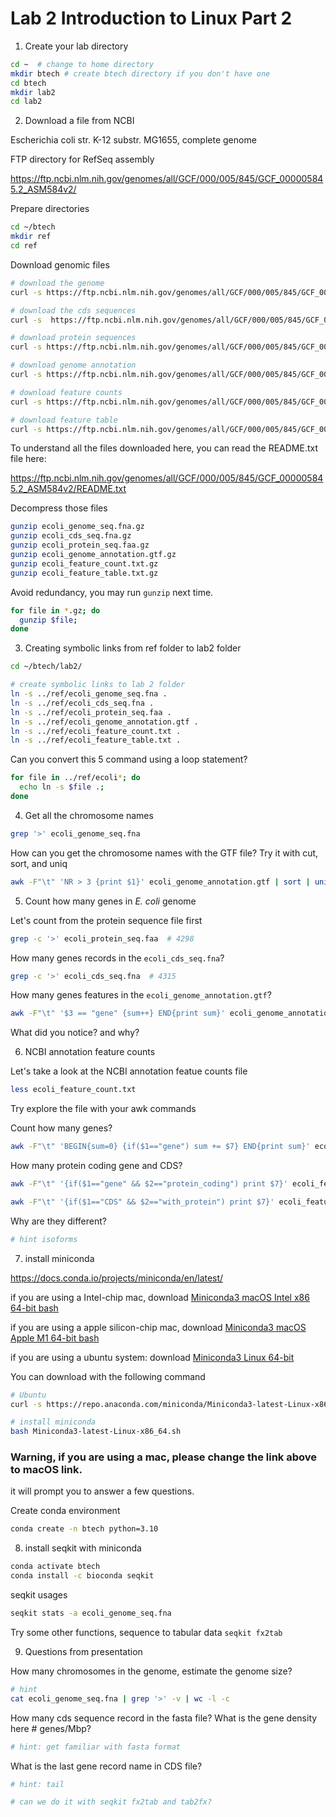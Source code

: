 # Lab 2 Introduction to Linux Part 2

1. Create your lab directory

```sh
cd ~  # change to home directory
mkdir btech # create btech directory if you don't have one
cd btech 
mkdir lab2
cd lab2
```



2. Download a file from NCBI

Escherichia coli str. K-12 substr. MG1655, complete genome

FTP directory for RefSeq assembly

https://ftp.ncbi.nlm.nih.gov/genomes/all/GCF/000/005/845/GCF_000005845.2_ASM584v2/

Prepare directories

```sh
cd ~/btech
mkdir ref
cd ref
```

Download genomic files 

```sh
# download the genome
curl -s https://ftp.ncbi.nlm.nih.gov/genomes/all/GCF/000/005/845/GCF_000005845.2_ASM584v2/GCF_000005845.2_ASM584v2_genomic.fna.gz -o ecoli_genome_seq.fna.gz

# download the cds sequences
curl -s  https://ftp.ncbi.nlm.nih.gov/genomes/all/GCF/000/005/845/GCF_000005845.2_ASM584v2/GCF_000005845.2_ASM584v2_cds_from_genomic.fna.gz -o ecoli_cds_seq.fna.gz

# download protein sequences
curl -s https://ftp.ncbi.nlm.nih.gov/genomes/all/GCF/000/005/845/GCF_000005845.2_ASM584v2/GCF_000005845.2_ASM584v2_protein.faa.gz -o ecoli_protein_seq.faa.gz

# download genome annotation
curl -s https://ftp.ncbi.nlm.nih.gov/genomes/all/GCF/000/005/845/GCF_000005845.2_ASM584v2/GCF_000005845.2_ASM584v2_genomic.gtf.gz -o ecoli_genome_annotation.gtf.gz

# download feature counts
curl -s https://ftp.ncbi.nlm.nih.gov/genomes/all/GCF/000/005/845/GCF_000005845.2_ASM584v2/GCF_000005845.2_ASM584v2_feature_count.txt.gz -o ecoli_feature_count.txt.gz

# download feature table
curl -s https://ftp.ncbi.nlm.nih.gov/genomes/all/GCF/000/005/845/GCF_000005845.2_ASM584v2/GCF_000005845.2_ASM584v2_feature_table.txt.gz -o ecoli_feature_table.txt.gz
```

To understand all the files downloaded here, you can read the README.txt file here:

https://ftp.ncbi.nlm.nih.gov/genomes/all/GCF/000/005/845/GCF_000005845.2_ASM584v2/README.txt



Decompress those files

```sh
gunzip ecoli_genome_seq.fna.gz
gunzip ecoli_cds_seq.fna.gz
gunzip ecoli_protein_seq.faa.gz
gunzip ecoli_genome_annotation.gtf.gz
gunzip ecoli_feature_count.txt.gz
gunzip ecoli_feature_table.txt.gz
```

Avoid redundancy, you may run `gunzip` next time. 

```sh
for file in *.gz; do 
  gunzip $file; 
done
```



3. Creating symbolic links from ref folder to lab2 folder

```sh
cd ~/btech/lab2/

# create symbolic links to lab 2 folder
ln -s ../ref/ecoli_genome_seq.fna .
ln -s ../ref/ecoli_cds_seq.fna .
ln -s ../ref/ecoli_protein_seq.faa .
ln -s ../ref/ecoli_genome_annotation.gtf .
ln -s ../ref/ecoli_feature_count.txt .
ln -s ../ref/ecoli_feature_table.txt .
```

Can you convert this 5 command using a loop statement?

```sh
for file in ../ref/ecoli*; do 
  echo ln -s $file .; 
done
```



4. Get all the chromosome names

```sh
grep '>' ecoli_genome_seq.fna
```

How can you get the chromosome names with the GTF file? Try it with cut, sort, and uniq

```sh
awk -F"\t" 'NR > 3 {print $1}' ecoli_genome_annotation.gtf | sort | uniq
```



5. Count how many genes in *E. coli* genome

Let's count from the protein sequence file first

```sh
grep -c '>' ecoli_protein_seq.faa  # 4298
```

How many genes records in the `ecoli_cds_seq.fna`?

```sh
grep -c '>' ecoli_cds_seq.fna  # 4315
```

How many genes features in the `ecoli_genome_annotation.gtf`?

```sh
awk -F"\t" '$3 == "gene" {sum++} END{print sum}' ecoli_genome_annotation.gtf # 4639
```



What did you notice? and why?



6. NCBI annotation feature counts

Let's take a look at the NCBI annotation featue counts file

```sh
less ecoli_feature_count.txt
```

Try explore the file with your awk commands



Count how many genes?

```sh
awk -F"\t" 'BEGIN{sum=0} {if($1=="gene") sum += $7} END{print sum}' ecoli_feature_count.txt
```

How many protein coding gene and CDS?

```sh
awk -F"\t" '{if($1=="gene" && $2=="protein_coding") print $7}' ecoli_feature_count.txt

awk -F"\t" '{if($1=="CDS" && $2=="with_protein") print $7}' ecoli_feature_count.txt
```

Why are they different? 

```sh
# hint isoforms

```





7. install miniconda

https://docs.conda.io/projects/miniconda/en/latest/

if you are using a Intel-chip mac, download [Miniconda3 macOS Intel x86 64-bit bash](https://repo.anaconda.com/miniconda/Miniconda3-latest-MacOSX-x86_64.sh)

if you are using a apple silicon-chip mac, download [ Miniconda3 macOS Apple M1 64-bit bash](https://repo.anaconda.com/miniconda/Miniconda3-latest-MacOSX-arm64.sh)

if you are using a ubuntu system: download [Miniconda3 Linux 64-bit](https://repo.anaconda.com/miniconda/Miniconda3-latest-Linux-x86_64.sh)

You can download with the following command

```sh
# Ubuntu
curl -s https://repo.anaconda.com/miniconda/Miniconda3-latest-Linux-x86_64.sh -o Miniconda3-latest-Linux-x86_64.sh

# install miniconda
bash Miniconda3-latest-Linux-x86_64.sh
```

### Warning, if you are using a mac, please change the link above to macOS link.



it will prompt you to answer a few questions. 



Create conda environment

```sh
conda create -n btech python=3.10
```



8. install seqkit with miniconda

```sh
conda activate btech
conda install -c bioconda seqkit
```



seqkit usages

```sh
seqkit stats -a ecoli_genome_seq.fna
```



Try some other functions, sequence to tabular data `seqkit fx2tab`



9. Questions from presentation

How many chromosomes in the genome, estimate the genome size?

```sh
# hint
cat ecoli_genome_seq.fna | grep '>' -v | wc -l -c
```

How many cds sequence record in the fasta file? What is the gene density here # genes/Mbp?

```sh
# hint: get familiar with fasta format
```

What is the last gene record name in CDS file?

```sh
# hint: tail

# can we do it with seqkit fx2tab and tab2fx?
```

